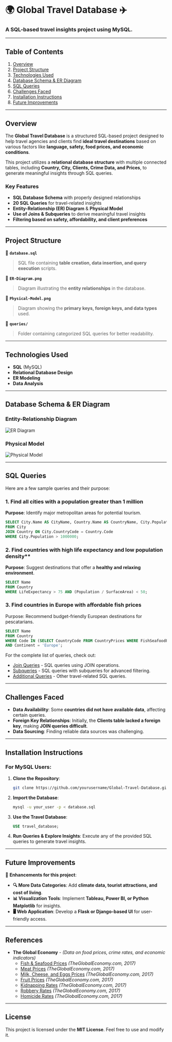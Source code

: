 # 🌍 **Global Travel Database** ✈️

### A SQL-based travel insights project using MySQL.

---

## Table of Contents
1. [Overview](#overview)
2. [Project Structure](#project-structure)
3. [Technologies Used](#technologies-used)
4. [Database Schema & ER Diagram](#database-schema--er-diagram)
5. [SQL Queries](#sql-queries)
6. [Challenges Faced](#challenges-faced)
7. [Installation Instructions](#installation-instructions)
8. [Future Improvements](#future-improvements)

---

## Overview

The **Global Travel Database** is a structured SQL-based project designed to help travel agencies and clients find **ideal travel destinations** based on various factors like **language, safety, food prices, and economic conditions**. 

This project utilizes a **relational database structure** with multiple connected tables, including **Country, City, Clients, Crime Data, and Prices**, to generate meaningful insights through SQL queries.

### **Key Features**
- **SQL Database Schema** with properly designed relationships
- **20 SQL Queries** for travel-related insights
- **Entity-Relationship (ER) Diagram** & **Physical Model**
- **Use of Joins & Subqueries** to derive meaningful travel insights
- **Filtering based on safety, affordability, and client preferences**

---

## Project Structure
📁 **`database.sql`**  
> SQL file containing **table creation, data insertion, and query execution** scripts.

📁 **`ER-Diagram.png`**  
> Diagram illustrating the **entity relationships** in the database.

📁 **`Physical-Model.png`**  
> Diagram showing the **primary keys, foreign keys, and data types** used.

📁 **`queries/`**  
> Folder containing categorized SQL queries for better readability.
> 
---

## **Technologies Used**
- **SQL** (MySQL)
- **Relational Database Design**
- **ER Modeling**
- **Data Analysis**

---

## **Database Schema & ER Diagram**
### **Entity-Relationship Diagram**
![ER Diagram](ER-Diagram.jpg)

### **Physical Model**
![Physical Model](Physical-Model.png)

---

## **SQL Queries**
Here are a few sample queries and their purpose:

### **1. Find all cities with a population greater than 1 million**
**Purpose**: Identify major metropolitan areas for potential tourism.
```sql
SELECT City.Name AS CityName, Country.Name AS CountryName, City.Population
FROM City
JOIN Country ON City.CountryCode = Country.Code
WHERE City.Population > 1000000;
```

### 2. Find countries with high life expectancy and low population density**
**Purpose**: Suggest destinations that offer a **healthy and relaxing environment**.
```sql
SELECT Name
FROM Country
WHERE LifeExpectancy > 75 AND (Population / SurfaceArea) < 50;
```

### 3. Find countries in Europe with affordable fish prices
Purpose: Recommend budget-friendly European destinations for pescatarians.
```sql
SELECT Name
FROM Country
WHERE Code IN (SELECT CountryCode FROM CountryPrices WHERE FishSeafoodPrice < 100) 
AND Continent = 'Europe';
```


For the complete list of queries, check out:

- [Join Queries](queries/join-queries.sql) - SQL queries using JOIN operations.
- [Subqueries](queries/subqueries.sql) - SQL queries with subqueries for advanced filtering.
- [Additional Queries](queries/additional-queries.sql) - Other travel-related SQL queries.

---

## Challenges Faced
- **Data Availability**: Some **countries did not have available data**, affecting certain queries.
- **Foreign Key Relationships**: Initially, the **Clients table lacked a foreign key**, making **JOIN queries difficult**.
- **Data Sourcing**: Finding reliable data sources was challenging.

---

## **Installation Instructions**

### **For MySQL Users:**
1. **Clone the Repository**:
   ```bash
   git clone https://github.com/yourusername/Global-Travel-Database.git
   ```
2. **Import the Database**:
   ```bash
   mysql -u your_user -p < database.sql
   ```
3. **Use the Travel Database**:
   ```sql
   USE travel_database;
   ```
4. **Run Queries & Explore Insights**:
   Execute any of the provided SQL queries to generate travel insights.

---

## **Future Improvements**
🚀 **Enhancements for this project**:
- **🔍 More Data Categories**: Add **climate data, tourist attractions, and cost of living**.
- **📊 Visualization Tools**: Implement **Tableau, Power BI, or Python Matplotlib** for insights.
- **🖥️ Web Application**: Develop a **Flask or Django-based UI** for user-friendly access.

---

## **References**
- **The Global Economy** - *(Data on food prices, crime rates, and economic indicators)*  
  - [Fish & Seafood Prices](https://www.theglobaleconomy.com/rankings/fish_seafood_prices_wb/) *(TheGlobalEconomy.com, 2017)*  
  - [Meat Prices](https://www.theglobaleconomy.com/rankings/meat_prices_wb/) *(TheGlobalEconomy.com, 2017)*  
  - [Milk, Cheese, and Eggs Prices](https://www.theglobaleconomy.com/rankings/milk_cheese_eggs_prices_wb/) *(TheGlobalEconomy.com, 2017)*  
  - [Fruit Prices](https://www.theglobaleconomy.com/rankings/fruit_prices_wb/) *(TheGlobalEconomy.com, 2017)*  
  - [Kidnapping Rates](https://www.theglobaleconomy.com/rankings/kidnapping/) *(TheGlobalEconomy.com, 2017)*  
  - [Robbery Rates](https://www.theglobaleconomy.com/rankings/robery/) *(TheGlobalEconomy.com, 2017)*  
  - [Homicide Rates](https://www.theglobaleconomy.com/rankings/homicide_rate/) *(TheGlobalEconomy.com, 2017)*  

---

## **License**
This project is licensed under the **MIT License**. Feel free to use and modify it.
